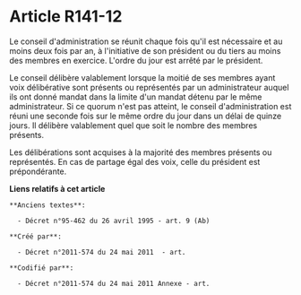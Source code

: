 # Article R141-12

Le conseil d'administration se réunit chaque fois qu'il est nécessaire et au moins deux fois par an, à l'initiative de son
président ou du tiers au moins des membres en exercice. L'ordre du jour est arrêté par le président.

Le conseil délibère valablement lorsque la moitié de ses membres ayant voix délibérative sont présents ou représentés par un
administrateur auquel ils ont donné mandat dans la limite d'un mandat détenu par le même administrateur. Si ce quorum n'est
pas atteint, le conseil d'administration est réuni une seconde fois sur le même ordre du jour dans un délai de quinze jours.
Il délibère valablement quel que soit le nombre des membres présents.

Les délibérations sont acquises à la majorité des membres présents ou représentés. En cas de partage égal des voix, celle du
président est prépondérante.

**Liens relatifs à cet article**

	**Anciens textes**:

	  - Décret n°95-462 du 26 avril 1995 - art. 9 (Ab)

	**Créé par**:

	  - Décret n°2011-574 du 24 mai 2011  - art.

	**Codifié par**:

	  - Décret n°2011-574 du 24 mai 2011 Annexe - art.
